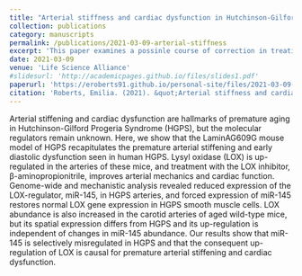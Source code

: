 ```yaml
---
title: "Arterial stiffness and cardiac dysfunction in Hutchinson-Gilford Progeria Syndrome corrected by inhibition of lysyl oxidase"
collection: publications
category: manuscripts
permalink: /publications/2021-03-09-arterial-stiffness
excerpt: 'This paper examines a possinle course of correction in treating Hutchinson-Gilford Progeria Syndrome via lysyl oxidase, resulting in a decrease in cardiac disfunction.'
date: 2021-03-09
venue: 'Life Science Alliance'
#slidesurl: 'http://academicpages.github.io/files/slides1.pdf'
paperurl: 'https://eroberts91.github.io/personal-site/files/2021-03-09-arterial-stiffness.pdf'
citation: 'Roberts, Emilia. (2021). &quot;Arterial stiffness and cardiac dysfunction in Hutchinson-Gilford Progeria Syndrome corrected by inhibition of lysyl oxidase.&quot; <i>JLife Science Alliance</i>. 4(5).'
---
```


Arterial stiffening and cardiac dysfunction are hallmarks of premature aging in Hutchinson-Gilford Progeria Syndrome (HGPS), but the molecular regulators remain unknown. Here, we show that the LaminAG609G mouse model of HGPS recapitulates the premature arterial stiffening and early diastolic dysfunction seen in human HGPS. Lysyl oxidase (LOX) is up-regulated in the arteries of these mice, and treatment with the LOX inhibitor, β-aminopropionitrile, improves arterial mechanics and cardiac function. Genome-wide and mechanistic analysis revealed reduced expression of the LOX-regulator, miR-145, in HGPS arteries, and forced expression of miR-145 restores normal LOX gene expression in HGPS smooth muscle cells. LOX abundance is also increased in the carotid arteries of aged wild-type mice, but its spatial expression differs from HGPS and its up-regulation is independent of changes in miR-145 abundance. Our results show that miR-145 is selectively misregulated in HGPS and that the consequent up-regulation of LOX is causal for premature arterial stiffening and cardiac dysfunction.